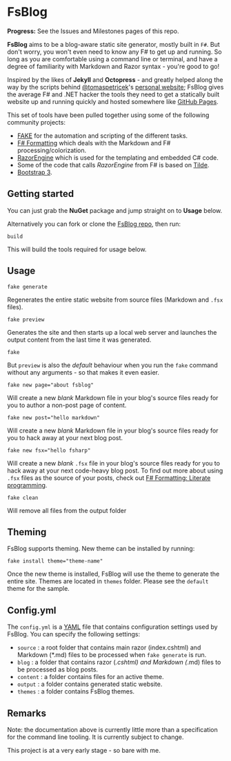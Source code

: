 # FsBlog

**Progress:** See the Issues and Milestones pages of this repo.

**FsBlog** aims to be a blog-aware static site generator, mostly built in `F#`. But don't worry, you won't even need to know any F# to get up and running. So long as you are comfortable using a command line or terminal, and have a degree of familiarity with Markdown and Razor syntax - you're good to go!

Inspired by the likes of **Jekyll** and **Octopress** - and greatly helped along the way by the scripts behind [@tomaspetricek](https://twitter.com/tomaspetricek)'s [personal website](https://github.com/tpetricek/TomaspNet.Website); FsBlog gives the average F# and .NET hacker the tools they need to get a statically built website up and running quickly and hosted somewhere like [GitHub Pages](http://pages.github.com/).

This set of tools have been pulled together using some of the following community projects:

* [FAKE](http://fsharp.github.io/FAKE/) for the automation and scripting of the different tasks.
* [F# Formatting](http://tpetricek.github.io/FSharp.Formatting/) which deals with the Markdown and F# processing/colorization.
* [RazorEngine](https://github.com/Antaris/RazorEngine) which is used for the templating and embedded C# code.
* Some of the code that calls *RazorEngine* from F# is based on [Tilde](https://github.com/aktowns/tilde).
* [Bootstrap 3](http://getbootstrap.com/).

## Getting started

You can just grab the **NuGet** package and jump straight on to **Usage** below.

Alternatively you can fork or clone the [FsBlog repo](https://github.com/fsprojects/FsBlog), then run:

    build

This will build the tools required for usage below.

## Usage

    fake generate

Regenerates the entire static website from source files (Markdown and `.fsx` files).

    fake preview

Generates the site and then starts up a local web server and launches the output content from the last time it was generated.

    fake

But `preview` is also the *default* behaviour when you run the `fake` command without any arguments - so that makes it even easier.

    fake new page="about fsblog"

Will create a new *blank* Markdown file in your blog's source files ready for you to author a non-post page of content.

    fake new post="hello markdown"

Will create a new *blank* Markdown file in your blog's source files ready for you to hack away at your next blog post.

    fake new fsx="hello fsharp"

Will create a new *blank* `.fsx` file in your blog's source files ready for you to hack away at your next code-heavy blog post. To find out more about using `.fsx` files as the source of your posts, check out [F# Formatting: Literate programming](http://tpetricek.github.io/FSharp.Formatting/demo.html).
    
    fake clean

Will remove all files from the output folder

## Theming

FsBlog supports theming. New theme can be installed by running:

    fake install theme="theme-name"

Once the new theme is installed, FsBlog will use the theme to generate the entire site. Themes are located in `themes` folder. Please see the `default` theme for the sample.

## Config.yml

The `config.yml` is a [YAML](http://yaml.org/) file that contains configuration settings used by FsBlog. You can specify the following settings:
* `source` : a root folder that contains main razor (index.cshtml) and Markdown (*.md) files to be processed when `fake generate` is run.
* `blog` : a folder that contains razor (*.cshtml) and Markdown (*.md) files to be processed as blog posts.
* `content` : a folder contains files for an active theme.
* `output` : a folder contains generated static website.
* `themes` : a folder contains FsBlog themes.

## Remarks

Note: the documentation above is currently little more than a specification for the command line tooling. It is currently subject to change.

This project is at a very early stage - so bare with me.

